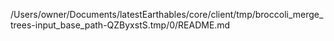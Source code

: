 /Users/owner/Documents/latestEarthables/core/client/tmp/broccoli_merge_trees-input_base_path-QZByxstS.tmp/0/README.md